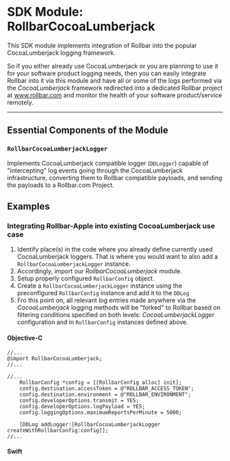 # SDK Module: RollbarCocoaLumberjack

This SDK module implements integration of Rollbar into the popular CocoaLumberjack logging framework.

So if you either already use CocoaLumberjack or you are planning to use it for your software product logging needs, then you can easily integrate Rollbar into it via this module and have all or some of the logs performed via the *CocoaLumberjack* framework redirected into a dedicated Rollbar project at www.rollbar.com and monitor the health of your software product/service remotely.

---

## Essential Components of the Module

### `RollbarCocoaLumberjackLogger`

Implements CocoaLumberjack compatible logger (`DDLogger`) capable of "intercepting" log events going through the CocoaLumberjack infrastructure, converting them to Rollbar compatible payloads, and sending the payloads to a Rollbar.com Project.

## Examples

### Integrating Rollbar-Apple into existing CocoaLumberjack use case 

1. Identify place(s) in the code where you already define currently used CocoaLumberjack loggers. That is where you would want to also add a `RollbarCocoaLumberjackLogger` instance.
2. Accordingly, import our *RollbarCocoaLumberjack* module.
3. Setup properly configured `RollbarConfig` object.
4. Create a `RollbarCocoaLumberjackLogger` instance using the preconfigured `RollbarConfig` instance and add it to the `DDLog`
5. Fro this point on, all relevant log entries made anywhere via the *CocoaLumberjack* logging methods will be "forked" to Rollbar based on filtering conditions specified on both levels: *CocoaLumberjackLogger* configuration and in `RollbarConfig` instances defined above.

#### Objective-C

```Obj-C
//...
@import RollbarCocoaLumberjack;
//...

//...
    RollbarConfig *config = [[RollbarConfig alloc] init];
    config.destination.accessToken = @"ROLLBAR_ACCESS_TOKEN";
    config.destination.environment = @"ROLLBAR_ENVIRONMENT";
    config.developerOptions.transmit = YES;
    config.developerOptions.logPayload = YES;
    config.loggingOptions.maximumReportsPerMinute = 5000;

    [DDLog addLogger:[RollbarCocoaLumberjackLogger createWithRollbarConfig:config]];
//...
```

#### Swift

```Swift

```
